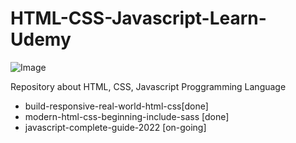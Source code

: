 # HTML-CSS-Javascript-Learn-Udemy

![Image](https://github.com/nuhptr/html-css-javascript-learn-udemy/assets/50306963/fcb17650-bb6e-4185-80d3-4567054fc774)

Repository about HTML, CSS, Javascript Proggramming Language

- build-responsive-real-world-html-css[done]
- modern-html-css-beginning-include-sass [done]
- javascript-complete-guide-2022 [on-going]

<!-- Video 149 -->
